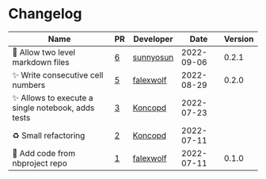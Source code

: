 # Changelog

<!-- prettier-ignore -->
Name | PR | Developer | Date | Version
--- | --- | --- | --- | ---
🎨 Allow two level markdown files | [6](https://github.com/laminlabs/nbproject-test/pull/6) | [sunnyosun](https://github.com/sunnyosun) | 2022-09-06 | 0.2.1
✨ Write consecutive cell numbers | [5](https://github.com/laminlabs/nbproject-test/pull/5) | [falexwolf](https://github.com/falexwolf) | 2022-08-29 | 0.2.0
✨ Allows to execute a single notebook, adds tests | [3](https://github.com/laminlabs/nbproject-test/pull/3) | [Koncopd](https://github.com/Koncopd) | 2022-07-23 |
♻️ Small refactoring | [2](https://github.com/laminlabs/nbproject-test/pull/2) | [Koncopd](https://github.com/Koncopd) | 2022-07-11 |
🚚 Add code from nbproject repo | [1](https://github.com/laminlabs/nbproject-test/pull/1) | [falexwolf](https://github.com/falexwolf) | 2022-07-11 | 0.1.0
